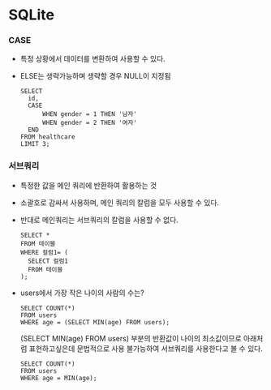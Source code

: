 # SQLite



### CASE



- 특정 상황에서 데이터를 변환하여 사용할 수 있다.

- ELSE는 생략가능하며 생략할 경우 NULL이 지정됨

  ```sqlite
  SELECT
  	id,
  	CASE
  		WHEN gender = 1 THEN '남자'
  		WHEN gender = 2 THEN '여자'
  	END
  FROM healthcare
  LIMIT 3;
  ```

  



### 서브쿼리

- 특정한 값을 메인 쿼리에 반환하여 활용하는 것

- 소괄호로 감싸서 사용하며, 메인 쿼리의 칼럼을 모두 사용할 수 있다.

- 반대로 메인쿼리는 서브쿼리의 칼럼을 사용할 수 없다.

  ```sqlite
  SELECT *
  FROM 테이블
  WHERE 컬럼1= (
  	SELECT 컬럼1
  	FROM 테이블
  );
  ```

- users에서 가장 작은 나이의 사람의 수는?

  ```sqlite
  SELECT COUNT(*)
  FROM users
  WHERE age = (SELECT MIN(age) FROM users);
  ```

  (SELECT MIN(age) FROM users) 부분의 반환값이 나이의 최소값이므로 아래처럼 표현하고싶은데 문법적으로 사용 불가능하여 서브쿼리를 사용한다고 볼 수 있다.

  ```
  SELECT COUNT(*)
  FROM users
  WHERE age = MIN(age);

​		

